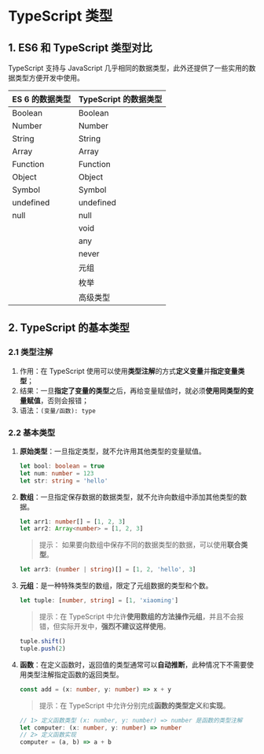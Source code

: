 # TypeScript 类型

## 1. ES6 和 TypeScript 类型对比

TypeScript 支持与 JavaScript 几乎相同的数据类型，此外还提供了一些实用的数据类型方便开发中使用。

| ES 6 的数据类型 | TypeScript 的数据类型 |
| --------------- | --------------------- |
| Boolean         | Boolean               |
| Number          | Number                |
| String          | String                |
| Array           | Array                 |
| Function        | Function              |
| Object          | Object                |
| Symbol          | Symbol                |
| undefined       | undefined             |
| null            | null                  |
|                 | void                  |
|                 | any                   |
|                 | never                 |
|                 | 元组                  |
|                 | 枚举                  |
|                 | 高级类型              |

## 2. TypeScript 的基本类型

### 2.1 类型注解

1. 作用：在 TypeScript 使用可以使用**类型注解**的方式**定义变量**并**指定变量类型**；
2. 结果：一旦**指定了变量的类型**之后，再给变量赋值时，就必须**使用同类型的变量赋值**，否则会报错；
3. 语法：`(变量/函数): type`

### 2.2 基本类型

1. **原始类型**：一旦指定类型，就不允许用其他类型的变量赋值。

   ```ts
   let bool: boolean = true
   let num: number = 123
   let str: string = 'hello'
   ```

2. **数组**：一旦指定保存数据的数据类型，就不允许向数组中添加其他类型的数据。

   ```ts
   let arr1: number[] = [1, 2, 3]
   let arr2: Array<number> = [1, 2, 3]
   ```

   > 提示： 如果要向数组中保存不同的数据类型的数据，可以使用**联合类型**。

   ```ts
   let arr3: (number | string)[] = [1, 2, 'hello', 3]
   ```

3. **元组**：是一种特殊类型的数组，限定了元组数据的类型和个数。

   ```ts
   let tuple: [number, string] = [1, 'xiaoming']
   ```

   > 提示：在 TypeScript 中允许**使用数组的方法操作元组**，并且不会报错，但实际开发中，**强烈不建议这样使用**。

   ```ts
   tuple.shift()
   tuple.push(2)
   ```

4. **函数**：在定义函数时，返回值的类型通常可以**自动推断**，此种情况下不需要使用类型注解指定函数的返回类型。

   ```ts
   const add = (x: number, y: number) => x + y
   ```

   > 提示：在 TypeScript 中允许分别完成**函数的类型定义**和**实现**。

   ```ts
   // 1> 定义函数类型 (x: number, y: number) => number 是函数的类型注解
   let computer: (x: number, y: number) => number
   // 2> 定义函数实现
   computer = (a, b) => a + b
   ```
